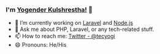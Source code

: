 <!--
**yogender-kulshrestha/yogender-kulshrestha** is a ✨ _special_ ✨ repository because its `README.md` (this file) appears on your GitHub profile.

Here are some ideas to get you started:

- 🔭 I’m currently working on ...
- 🌱 I’m currently learning ...
- 👯 I’m looking to collaborate on ...
- 🤔 I’m looking for help with ...
- 💬 Ask me about ...
- 📫 How to reach me: ...
- 😄 Pronouns: He/His
- ⚡ Fun fact: ...
-->
### I'm [Yogender Kulshrestha!](https://www.tecyogi.com) 👋

- 🔭 I’m currently working on [Laravel](https://laravel.com) and [Node.js](https://nodejs.org)
- 💬 Ask me about PHP, Laravel, or any tech-related stuff.
- 📫 How to reach me: [Twitter - @tecyogi](https://twitter.com/tecyogi)
- 😄 Pronouns: He/His

